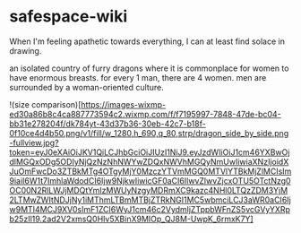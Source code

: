 # safespace-wiki

When I'm feeling apathetic towards everything, I can at least find solace in drawing.

an isolated country of furry dragons where it is commonplace for women to have enormous breasts. for every 1 man, there are 4 women. men are surrounded by a woman-oriented culture.

!(size comparison)[https://images-wixmp-ed30a86b8c4ca887773594c2.wixmp.com/f/f7195997-7848-47de-bc04-bb31e278204f/dk784yt-43d37b36-30eb-42c7-b18f-0f10ce4d4b50.png/v1/fill/w_1280,h_690,q_80,strp/dragon_side_by_side.png-fullview.jpg?token=eyJ0eXAiOiJKV1QiLCJhbGciOiJIUzI1NiJ9.eyJzdWIiOiJ1cm46YXBwOjdlMGQxODg5ODIyNjQzNzNhNWYwZDQxNWVhMGQyNmUwIiwiaXNzIjoidXJuOmFwcDo3ZTBkMTg4OTgyMjY0MzczYTVmMGQ0MTVlYTBkMjZlMCIsIm9iaiI6W1t7ImhlaWdodCI6Ijw9NjkwIiwicGF0aCI6IlwvZlwvZjcxOTU5OTctNzg0OC00N2RlLWJjMDQtYmIzMWUyNzgyMDRmXC9kazc4NHl0LTQzZDM3YjM2LTMwZWItNDJjNy1iMThmLTBmMTBjZTRkNGI1MC5wbmciLCJ3aWR0aCI6Ijw9MTI4MCJ9XV0sImF1ZCI6WyJ1cm46c2VydmljZTppbWFnZS5vcGVyYXRpb25zIl19.2ad2V2xmsQ0HIv5XBinX9MIOp_QJ8M-UwpK_6rmxK7Y]
